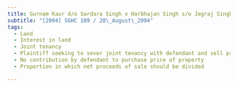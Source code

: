 ```yaml
---
title: Gurnam Kaur d/o Sardara Singh v Harbhajan Singh s/o Jagraj Singh (alias Harbhajan Singh 
subtitle: "[2004] SGHC 189 / 28\_August\_2004"
tags:
  - Land
  - Interest in land
  - Joint tenancy
  - Plaintiff seeking to sever joint tenancy with defendant and sell property
  - No contribution by defendant to purchase price of property
  - Proportion in which net proceeds of sale should be divided

---
```


